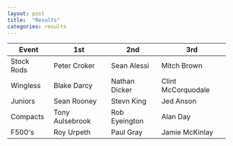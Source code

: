 ```yaml
---
layout: post
title:  "Results"
categories: results
---
```


| Event         | 1st           | 2nd   | 3rd     |
| ------------- |-------------  | ----- | ------- |
| Stock Rods	| Peter Croker	| Sean Alessi |	Mitch Brown |
| Wingless	| Blake Darcy	| Nathan Dicker	| Clint McCorquodale |
| Juniors	| Sean Rooney	| Stevn King	| Jed Anson |
| Compacts	| Tony Aulsebrook	| Rob Eyeington |	Alan Day |
| F500's	| Roy Urpeth	| Paul Gray	| Jamie McKinlay |
